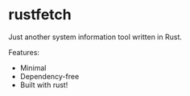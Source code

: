 # rustfetch
Just another system information tool written in Rust.  

Features:  
- Minimal
- Dependency-free
- Built with rust!
